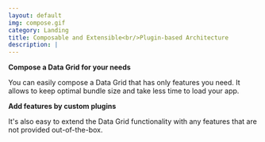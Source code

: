 ```yaml
---
layout: default
img: compose.gif
category: Landing
title: Composable and Extensible<br/>Plugin-based Architecture
description: |
---
```


**Compose a Data Grid for your needs**

You can easily compose a Data Grid that has only features you need.
It allows to keep optimal bundle size and take less time to load your app.

**Add features by custom plugins**

It's also easy to extend the Data Grid functionality with any features that are not provided out-of-the-box.